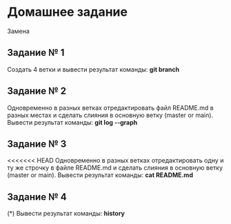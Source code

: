 # Домашнее задание
Замена
## Задание № 1

Создать 4 ветки и вывести результат команды: **git branch**

## Задание № 2 

Одновременно в разных ветках отредактировать файл README.md в разных местах и сделать слияния в основную ветку (master or main). Вывести результат команды: **git log --graph**

## Задание № 3

<<<<<<< HEAD
Одновременно в разных ветках отредактировать одну и ту же строчку в файле README.md и сделать слияния в основную ветку (master or main). Вывести результат команды: **cat README.md**

## Задание № 4

(*) Вывести результат команды: **history**

